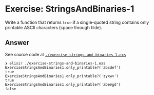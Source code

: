 # Exercise: StringsAndBinaries-1
Write a function that returns `true` if a single-quoted string contains only printable ASCII characters (space through tilde).

## Answer

See source code at [`./exercise-strings-and-binaries-1.exs`](./exercise-strings-and-binaries-1.exs)

```
❯ elixir ./exercise-strings-and-binaries-1.exs
ExerciseStringsAndBinaries1.only_printable?('abcdef')
true
ExerciseStringsAndBinaries1.only_printable?('zyxwv')
true
ExerciseStringsAndBinaries1.only_printable?('abe∂gd')
false
```
